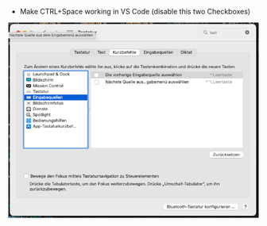 * Make CTRL+Space working in VS Code (disable this two Checkboxes)

![Screenshot1](./assets/DisableCTRL%2BSpaceDefaultShortcutMac.png)
